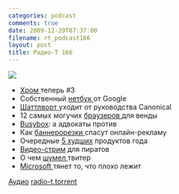 ```yaml
---
categories: podcast
comments: true
date: 2009-12-20T07:37:00
filename: rt_podcast166
layout: post
title: Радио-Т 166
---
```


![](https://radio-t.com/images/radio-t/rt166.jpg)

- [Хром ](http://internet.cnews.ru/news/line/index.shtml?2009/12/15/373461)теперь #3
- Собственный [нетбук ](http://cnews.ru/news/line/index.shtml?2009/12/17/373808)от Google
- [Шаттлворт ](http://www.opennet.ru/opennews/art.shtml?num=24714)уходит от руководства Canonical
- 12 самых могучих [браузеров ](http://www.opennet.ru/opennews/art.shtml?num=24694)для венды
- [Busybox](http://www.opennet.ru/opennews/art.shtml?num=24685): а адвокаты против
- Как [баннерорезки ](http://internet.cnews.ru/news/line/index.shtml?2009/12/16/373624)спасут онлайн-рекламу
- Очередные [5 худших](http://blogs.techrepublic.com.com/hiner/?p=3430) продуктов года
- [Видео-стрим](http://torrentfreak.com/utorrent-adds-video-streaming-support-091217/) для пиратов
- О чем [шумел ](http://www.techcrunch.com/2009/12/17/twitter-reportedly-hacked-by-iranian-cyber-army/)твитер
- [Microsoft ](http://www.pcmag.com/article2/0,2817,2357178,00.asp)тянет то, что плохо лежит

[Аудио](http://archive.rucast.net/radio-t/media/rt_podcast166.mp3)
[radio-t.torrent](http://www.radio-t.com/torrents/rt_podcast166.mp3.torrent)
<audio src="http://archive.rucast.net/radio-t/media/rt_podcast166.mp3" preload="none"></audio>
